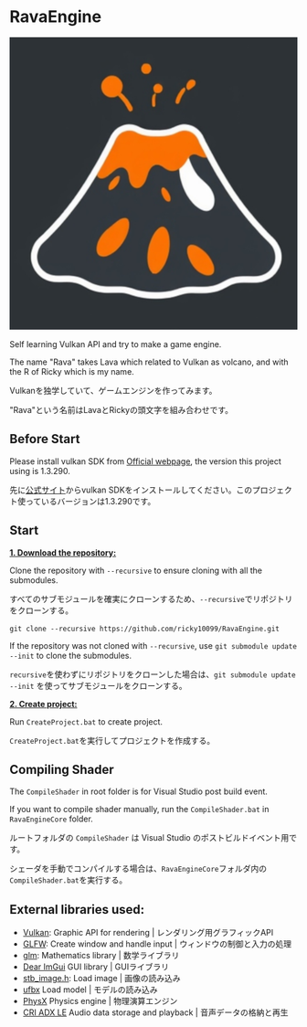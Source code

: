 # RavaEngine

<p align="center">
  <img width="512" height="512" src="https://github.com/ricky10099/RavaEngine/blob/main/Assets/System/Images/Rava.png">
</p>

Self learning Vulkan API and try to make a game engine.

The name "Rava" takes Lava which related to Vulkan as volcano, and with the R of Ricky which is my name.

Vulkanを独学していて、ゲームエンジンを作ってみます。

"Rava"という名前はLavaとRickyの頭文字を組み合わせです。

## Before Start
Please install vulkan SDK from [Official webpage](https://vulkan.lunarg.com/sdk/home#windows), the version this project using is 1.3.290.

先に[公式サイト](https://vulkan.lunarg.com/sdk/home#windows)からvulkan SDKをインストールしてください。このプロジェクト使っているバージョンは1.3.290です。

## Start
<ins>**1. Download the repository:**</ins>

Clone the repository with `--recursive` to ensure cloning with all the submodules. 

すべてのサブモジュールを確実にクローンするため、`--recursive`でリポジトリをクローンする。

```
git clone --recursive https://github.com/ricky10099/RavaEngine.git
```

If the repository was not cloned with `--recursive`, use `git submodule update --init` to clone the submodules.

`recursive`を使わずにリポジトリをクローンした場合は、`git submodule update --init` を使ってサブモジュールをクローンする。

<ins>**2. Create project:**</ins>

Run `CreateProject.bat` to create project.

`CreateProject.bat`を実行してプロジェクトを作成する。

## Compiling Shader
The `CompileShader` in root folder is for Visual Studio post build event.

If you want to compile shader manually, run the `CompileShader.bat` in `RavaEngineCore` folder.

ルートフォルダの `CompileShader` は Visual Studio のポストビルドイベント用です。

シェーダを手動でコンパイルする場合は、`RavaEngineCore`フォルダ内の`CompileShader.bat`を実行する。

## External libraries used:
* [Vulkan](https://vulkan.lunarg.com/): Graphic API for rendering | レンダリング用グラフィックAPI
* [GLFW](https://www.glfw.org/): Create window and handle input | ウィンドウの制御と入力の処理
* [glm](https://github.com/g-truc/glm): Mathematics library | 数学ライブラリ
* [Dear ImGui](https://github.com/ocornut/imgui) GUI library | GUIライブラリ
* [stb_image.h](https://github.com/nothings/stb): Load image | 画像の読み込み
* [ufbx](https://github.com/ufbx/ufbx) Load model | モデルの読み込み
* [PhysX](https://github.com/NVIDIA-Omniverse/PhysX) Physics engine | 物理演算エンジン
* [CRI ADX LE](https://game.criware.jp/) Audio data storage and playback | 音声データの格納と再生
